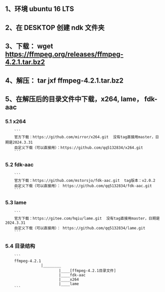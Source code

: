 
## 1、环境 ubuntu 16 LTS
## 2、在 DESKTOP 创建 ndk 文件夹
## 3、下载： wget https://ffmpeg.org/releases/ffmpeg-4.2.1.tar.bz2
## 4、解压： tar jxf ffmpeg-4.2.1.tar.bz2
## 5、在解压后的目录文件中下载，x264, lame， fdk-aac
### 5.1 x264
        ```
        官方下载：https://github.com/mirror/x264.git  没有tag直接用master，日期是2024.3.31
        自定义下载（可以直接用）：https://github.com/qq5132834/x264.git
        ```
### 5.2 fdk-aac
        ```
        官方下载：https://github.com/mstorsjo/fdk-aac.git  tag版本：v2.0.2
        自定义下载（可以直接用）： https://github.com/qq5132834/fdk-aac.git
        ```
### 5.3 lame
        ```
        官方下载：https://gitee.com/hqiu/lame.git  没有tag直接用master，日期是2024.3.31
        自定义下载（可以直接用）： https://github.com/qq5132834/lame.git
        ```
### 5.4 目录结构
        ```
        ffmpeg-4.2.1
                    |________
                            |____[ffmpeg-4.2.1目录文件]
                            |____fdk-aac
                            |____x264
                            |____lame
        ```




